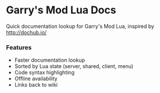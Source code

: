 # Garry's Mod Lua Docs

Quick documentation lookup for Garry's Mod Lua, inspired by http://dochub.io/

### Features ###
* Faster documentation lookup
* Sorted by Lua state (server, shared, client, menu)
* Code syntax highlighting
* Offline availability
* Links back to wiki
